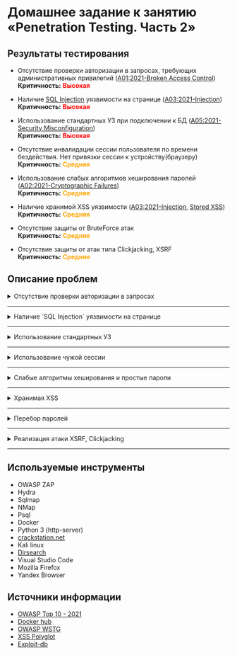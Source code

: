 # Домашнее задание к занятию «Penetration Testing. Часть 2»

## Результаты тестирования
- Отсутствие проверки авторизации в запросах, требующих административных привилегий ([A01:2021-Broken Access Control](https://owasp.org/Top10/A01_2021-Broken_Access_Control/))  
**Критичность:** <font color="red">**Высокая**</font>  

- Наличие [SQL Injection](https://owasp.org/www-community/attacks/SQL_Injection) уязвимости на странице ([A03:2021-Injection](https://owasp.org/Top10/A03_2021-Injection/))  
**Критичность:** <font color="red">**Высокая**</font>  

- Использование стандартных УЗ при подключении к БД ([A05:2021-Security Misconfiguration](https://owasp.org/Top10/A05_2021-Security_Misconfiguration/))  
**Критичность:** <font color="red">**Высокая**</font>  

- Отсутствие инвалидации сессии пользователя по времени бездействия. Нет привязки сессии к устройству(браузеру)  
**Критичность:** <font color="orange">**Средняя**</font>  

- Использование слабых алгоритмов хеширования паролей ([A02:2021-Cryptographic Failures](https://owasp.org/Top10/A02_2021-Cryptographic_Failures/))   
**Критичность:** <font color="orange">**Средняя**</font>  

- Наличие хранимой XSS уязвимости ([A03:2021-Injection](https://owasp.org/Top10/A03_2021-Injection/), [Stored XSS](https://owasp.org/www-community/attacks/xss/#stored-xss-attacks))  
**Критичность:** <font color="orange">**Средняя**</font>  

- Отсутствие защиты от BruteForce атак  
**Критичность:** <font color="orange">**Средняя**</font>  

- Отсутствие защиты от атак типа Сlickjacking, XSRF  
**Критичность:** <font color="orange">**Средняя**</font>

## Описание проблем

<details>
<summary>Отсутствие проверки авторизации в запросах</summary><blockquote>

**Описание**:   
Уязвимость позволяет добавить курсы и студентов в систему прямыми запросами API без использования формы UI. Данные формы отображаются авторизованному пользователю `superadmin`, однако можно выполнить данные операции вызовом методов API без передачи сессионной куки.
**Критичность:** <font color="red">**Высокая**</font>  
Существует возможность выполнения следующих действий:  
- Добавить фейковые курсы и фейковых студентов, тем самым нарушить целостность данных  

**Предложения по исправлению**:  
 - Добавить проверку авторизации в методы API
 
<details>
<summary>Подробности реализации</summary>

- Включаем проксирование запросов через OWASP ZAP
- Повторяем запросы добавления курсов и студентов без заголовка `Cookie: AIOHTTP_SESSION=56ba17aba0514edda5d81a2dda97786b`  
- Запросы отрабатывают корректно, сущности добавляются в систему

![](pic/add-course.png)

![](pic/add-student.png)

</details></blockquote>
</details>

-------

<details>
<summary>Наличие `SQL Injection` уязвимости на странице</summary><blockquote>

**Сервис**: `sqli`  
**Описание**: 
- Через форму создания студента есть возможность передать sql код  
**Критичность:** <font color="red">**Высокая**</font>
Существует возможность выполнения следующих действий:  
- Добавление, изменение данных в таблицах 
- Удаление данных из таблиц (Нарушение дос)
- Нарушение схемы БД 

**Предложения по исправлению**:  
- Добавить валидацию, санитизацию входных данных с формы 

<details>
<summary> Подробности реализации</summary>

1. Перейти на страницу `/students` и форме создания студента использовать следующий вектор атаки:  
```
user');drop table users; --
```
![](pic/sqli-example.png)

2. Запрос выполнился корректно.  
Таблица `users` удалена.  

Проблема находится в данном участке кода
```
@staticmethod
    async def create(conn: Connection, name: str):
        q = ("INSERT INTO students (name) "
             "VALUES ('%(name)s')" % {'name': name})
        async with conn.cursor() as cur:
            await cur.execute(q)
```

</details></blockquote>
</details>

-------

<details>
<summary>Использование стандартных УЗ</summary><blockquote>

**Сервис**: `postgres`  
**Описание**: 
- При настройке базового образа сервиса используется стандартная УЗ `postgres` как при работе в контейнере, так и для работы в БД
- Подключение к БД возможно без ввода пароля.  

**Критичность:** <font color="red">**Высокая**</font>  
Существует возможность выполнения следующих действий:  
- Получение паролей пользователей БД
- Получение паролей пользователей приложения
- Нарушение целостности данных БД  

**Предложения по исправлению**:  
- Сделать корректную настройку конфигурации Postgresql 
`/var/lib/postgresql/data/pg_hba.conf`

<details>
<summary> Подробности реализации</summary>

1. Подключение к контейнеру, запрос конфигурации PostgreSql
```
sudo docker exec -it -u root 9a86489cf6b9 /bin/bash
cat /var/lib/postgresql/data/pg_hba.conf
```

![](pic/postgres-conf.png)

2. Подключение к БД, запрос пользователей
```
sudo psql -h localhost -U postgres -d sqli localhost
psql: warning: extra command-line argument "localhost" ignored
psql (14.5 (Ubuntu 14.5-0ubuntu0.22.04.1), server 9.6.15)
Type "help" for help.

sqli=# select * from pg_authid;
```
3. Подключение к БД, запрос пользователей приложения

![](pic/postgres-app-users.png)

</details></blockquote>
</details>

-----

<details>
<summary>Использование чужой сессии</summary><blockquote>

**Описание**:   
Есть возможность скопировать сессионную куку пользователя из одного браузера в другой и продолжить работать в обоих браузерах.   
**Критичность:** <font color="orange">**Средняя**</font>  
Существует возможность выполнения следующих действий:  
- Кражи пользовательской куки
- Реализация XSS атаки  

**Предложения по исправлению**:  
 - Сделать привязку сессионной куки пользователя к устройству(браузеру)
 - Установить время жизни сессии пользователя в период бездействия

<details>
<summary>Подробности реализации</summary>

- Заходим пользователем `superadmin` на страницу `/courses/2` с существующей хранимой XSS. Получаем сообщение с текущими значениями куки пользователя  
- Копируем сессионную куку `AIOHTTP_SESSION` в другой браузер и обновляем страницу. После обновления приложение не будет требовать авторизации и будет отображено имя пользователя `Super Admin`

</details></blockquote>
</details>

-----

<details>
<summary>Слабые алгоритмы хеширования и простые пароли</summary><blockquote>

**Описание**: При хешировании паролей пользователей БД и приложения используется алгоритм `MD5`. Этот алгоритм не рекомендован к использованию по причине его низкой криптостойкости.  
**Критичность:** <font color="orange">**Средняя**</font>  
Существует возможность выполнения следующих действий:  
- Подбор пароля по радужным таблицам
- Подбор пароля используя уязвимости алгоритма 

**Предложения по исправлению**:  
 - Использовать более криптостойкий алгоритм хеширования (например `SHA 256/512`) или алгоритмы хеширования с большим потреблением оперативной памяти (например `Argon2`), для защиты от перебора паролей из украденной БД
 - Использовать соль при генерации хеша пароля
 - Настроить PostgreSql на использование более криптостойкого алгоритма `scram-sha-256`.

<details>
<summary>Подробности реализации</summary>

Используем хеши паролей найденные на предыдущих этапах тестирования.  
Подбор пароля будет производить с помощью сервиса [crackstation](https://crackstation.net/)  

![](pic/crack-user-passwords.png)

Используем один из найденных паролей для авторизации в приложении. Например `j.doe`/`password`

![](pic/auth-test.png)

</details></blockquote>
</details>

-----

<details>
<summary>Хранимая XSS</summary><blockquote>

**Страница**: `/courses/1/review`  
**Описание**: есть возможность провести ревью решения задачи и оставить свой комментарий. При этом на форме отсутствует валидация ввода пользователя и есть возможность ввести кусок html-разметки, которая сохраняется и отображается на странице `/courses/1` всем пользователям.  
**Критичность:** <font color="orange">**Средняя**</font>  
Существует возможность выполнения следующих действий:  
- Кража сессионной куки
- Перенаправление пользователей на сторонние сайты
- Выполнение XSRF атак на другие сайты в этой страницы  

**Предложения по исправлению**:  
- Добавить валидацию/санитизацию пользовательского ввода  
- Установить у сессионной куки флаг `HttpOnly:true`. Это позволит блокировать обращение к сессионной куке из JS кода.  

<details>
<summary>Подробности реализации</summary>

1. Заходим на страницу `/courses/1` и нажимаем кнопку `Review course`  
2. На странице `/courses/1/review` в поле ввода `Write review to Math` добавляем XSS Locator для быстрого определения наличия XSS уязвимости.  
```
javascript:/*--></title></style></textarea></script></xmp><svg/onload='+/"/+/onmouseover=1/+/[*/[]/+alert(1)//'>
```
3. Сохраняем данные. И после открытия страницы `/courses/1` получаем всплывающее сообщение `1`. Это означает, что наш XSS Locator выполнился.
4. Добавим полезную нагрузку.
```
Решение верное! <img src="1" onerror="alert(document.cookie)" style="display:none">
```
5. Добавляем куки в другой браузер `AIOHTTP_SESSION=56ba17aba0514edda5d81a2dda97786b` и видим, что мы работаем под пользователем `Super Admin`  
![](pic/xss-locator.png)  

![](pic/xss-payload.png)

![](pic/xss-payload-use.png)

</details></blockquote>
</details>

-----

<details>
<summary>Перебор паролей</summary><blockquote>

**Описание**: При авторизации в приложении нет ограничений на количество попыток ввода паролей пользователей, что открывает возможность к перебору пароля от известного пользователя или подбору комбинации логина и пароля.   
**Критичность:** <font color="orange">**Средняя**</font>  
Существует возможность выполнения следующих действий:  
- Подбор пароля методом "грубой силы"

**Предложения по исправлению**:  
 - Установить ограничение попыток ввода пароля
 - Установить ограничение попыток авторизации по IP-адресу

<details>
<summary>Подробности реализации</summary>

Для упрощения задачи используем заданее известный логин пользователя `p.parker`. 

```
sudo hydra -l p.parker -s 8080 -P SecLists-master/Passwords/Common-Credentials/10-million-password-list-top-10000.txt localhost http-post-form "/:_csrf_token=b5ffacc75ef7404690379ce436772c8b&username=p.parker&password=^PASS^:Invalid username or password" -f -v
```

![](pic/hydra-scan.png)

</details></blockquote>
</details>

-----

<details>
<summary>Реализация атаки XSRF, Сlickjacking</summary><blockquote>

**Описание**:   
Уязвимость позволяет заставить пользователя, который находится на одном сайте выполнять действия на другом сайте. Это работает за счет отправки от имени пользователя запросов на другой сайт, где у пользователя есть активная сессия. Целевой сайт будет получать сессионные куки пользователя, проводить идентификацию и выполнять запрос от имени пользователя. В случае атаки `Сlickjacking` сущетвует возможность открыть целевой сайт в `iframe` и отобразить поверх своего сайта с прозрачным фоном. Пользователь будет работать с одним сайтом и тем временем наживать реальные кнопки в `iframe` и выполнять действия на другом сайте.  
**Критичность:** <font color="orange">**Средняя**</font>  
Существует возможность выполнения следующих действий:  
- Загрузка сайта в iframe 
- Отправка запросов на другой сайт вместе с сессионными куками  

**Предложения по исправлению**:  
 - Установить флаг сессионной куки `SameSite:"Strict"`
 - Установить заголовок `X-Frame-Options: SAMEORIGIN` или `DENY`  
 `DENY`- Никогда не показывать страницу внутри фрейма.  
 `SAMEORIGIN` - Разрешить открытие страницы внутри фрейма только в том случае, если родительский документ имеет тот же источник.
- Включить проверку csrf токена. Сейчас токен на странице есть, но сайт не проверяет наличие этого токена в запросах  
`_csrf_token=024d9f2d986b418ebc7423f01a6f3fcb`
<details>
<summary>Подробности реализации</summary>

- Создаем страницу с подготовленной формой и `iframe` с целевым сайтом  

```
<form action="http://localhost:8080/students/" method="post">
    <input type="hidden" name="name" value="hacker" />
    <input type="submit" value="Update page" />
</form>
<iframe width="1000px" height="1000px" src="http://localhost:8080/"></iframe>
```
- Пользователь нажимает кнопку обновить страницу и тем временем выполняет запрос на создание нового студента.

![](pic/csrf-fake-site.png)  

![](pic/csrf-example.png)

</details></blockquote>
</details>

-----

## Используемые инструменты
- OWASP ZAP
- Hydra
- Sqlmap
- NMap
- Psql
- Docker
- Python 3 (http-server)
- [crackstation.net](https://crackstation.net/)
- Kali linux
- [Dirsearch](https://www.kali.org/tools/dirsearch/)
- Visual Studio Code
- Mozilla Firefox
- Yandex Browser

## Источники информации
- [OWASP Top 10 - 2021](https://owasp.org/Top10/)
- [Docker hub](https://hub.docker.com/)
- [OWASP WSTG](https://owasp.org/www-project-web-security-testing-guide/)
- [XSS Polyglot](https://github.com/0xsobky/HackVault/wiki/Unleashing-an-Ultimate-XSS-Polyglot)  
- [Exploit-db](https://www.exploit-db.com/)